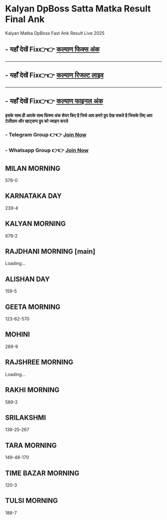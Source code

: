 # Kalyan DpBoss Satta Matka Result Final Ank 

Kalyan Matka DpBoss Fast Ank Result Live 2025

##  - यहाँ देखें Fix👉👉 [कल्याण फिक्स अंक](https://kalyan-chart-fix.hindipanti.in/dpboss-satta-matka-result-1/) 
---

## - यहाँ देखें Fix👉👉 [कल्याण रिजल्ट लाइव ](https://www.google.com/search?q=hindipanti+in+kalyan+fix) 
---

## - यहाँ देखें Fix👉👉 [कल्याण फाइनल अंक](https://kalyan-chart-fix.hindipanti.in/dpboss-satta-matka-result-1/) 


**इसके साथ ही आपके साथ फिक्स अंक शेयर किए है जिसे आप हमारे ग्रुप देख सकते है जिसके लिए आप टेलीग्राम और व्हाट्सप्प ग्रुप को ज्वाइन करले**

###  - Telegram  Group 👉👉 [Join Now](https://t.me/Hindiupdate201) 

###  - Whatsapp Group 👉👉 [Join Now](https://whatsapp.com/channel/0029Vay2FudAzNbmVl8KtW14) 

## MILAN MORNING
578-0  

## KARNATAKA DAY
239-4  

## KALYAN MORNING
679-2  

## RAJDHANI MORNING [main]
Loading...

## ALISHAN DAY
159-5  

## GEETA MORNING
123-62-570  

## MOHINI
289-9  

## RAJSHREE MORNING
Loading...

## RAKHI MORNING
589-2  

## SRILAKSHMI
138-25-267  

## TARA MORNING
149-48-170  

## TIME BAZAR MORNING
120-3  

## TULSI MORNING
188-7


